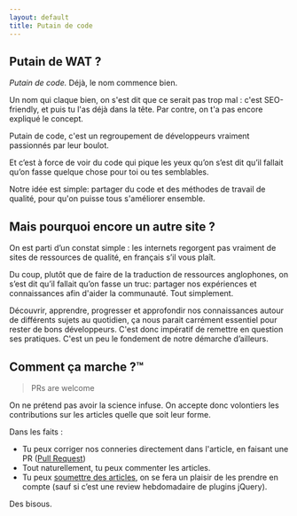 ```yaml
---
layout: default
title: Putain de code
---
```


## Putain de WAT ?

_Putain de code._
Déjà, le nom commence bien.

Un nom qui claque bien, on s'est dit que ce serait pas trop mal : c'est SEO-friendly, et puis tu l'as déjà dans la tête.
Par contre, on t'a pas encore expliqué le concept. 

Putain de code, c'est un regroupement de développeurs vraiment passionnés par leur boulot.

Et c’est à force de voir du code qui pique les yeux qu’on s’est dit qu’il fallait qu’on fasse quelque chose pour toi ou tes semblables.

Notre idée est simple: partager du code et des méthodes de travail de qualité, pour qu'on puisse tous s'améliorer ensemble. 

## Mais pourquoi encore un autre site ?

On est parti d’un constat simple : les internets regorgent pas vraiment de sites de ressources de qualité, en français s’il vous plaît.

Du coup, plutôt que de faire de la traduction de ressources anglophones, on s’est dit qu’il fallait qu’on fasse un truc: partager nos expériences et connaissances afin d'aider la communauté. Tout simplement.

Découvrir, apprendre, progresser et approfondir nos connaissances autour de différents sujets au quotidien, ça nous parait carrément essentiel pour rester de bons développeurs.
C'est donc impératif de remettre en question ses pratiques.
C'est un peu le fondement de notre démarche d’ailleurs.

## Comment ça marche ?™

> PRs are welcome

On ne prétend pas avoir la science infuse.
On accepte donc volontiers les contributions sur les articles quelle que soit leur forme.

Dans les faits :

- Tu peux corriger nos conneries directement dans l'article, en faisant une PR ([Pull Request]())
- Tout naturellement, tu peux commenter les articles.
- Tu peux [soumettre des articles](https://github.com/putaindecode/propositions-de-posts), on se fera un plaisir de les prendre en compte (sauf si c’est une review hebdomadaire de plugins jQuery).

Des bisous.
